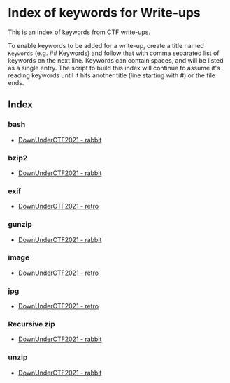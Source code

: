 # Index of keywords for Write-ups
This is an index of keywords from CTF write-ups.

To enable keywords to be added for a write-up, create a title named `Keywords` (e.g. ## Keywords) and follow that with comma separated list of keywords on the next line. Keywords can contain spaces, and will be listed as a single entry. The script to build this index will continue to assume it's reading keywords until it hits another title (line starting with #) or the file ends.

## Index
### bash
* [DownUnderCTF2021 - rabbit](./DownUnderCTF2021/rabbit.md)
### bzip2
* [DownUnderCTF2021 - rabbit](./DownUnderCTF2021/rabbit.md)
### exif
* [DownUnderCTF2021 - retro](./DownUnderCTF2021/retro.md)
### gunzip
* [DownUnderCTF2021 - rabbit](./DownUnderCTF2021/rabbit.md)
### image
* [DownUnderCTF2021 - retro](./DownUnderCTF2021/retro.md)
### jpg
* [DownUnderCTF2021 - retro](./DownUnderCTF2021/retro.md)
### Recursive zip
* [DownUnderCTF2021 - rabbit](./DownUnderCTF2021/rabbit.md)
### unzip
* [DownUnderCTF2021 - rabbit](./DownUnderCTF2021/rabbit.md)

